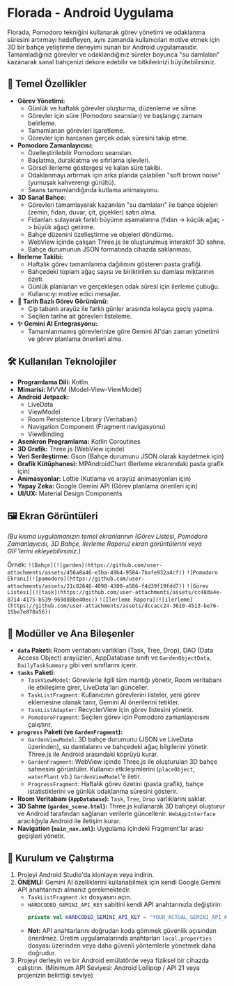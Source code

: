 # Florada - Android Uygulama

Florada, Pomodoro tekniğini kullanarak görev yönetimi ve odaklanma süresini artırmayı hedefleyen, aynı zamanda kullanıcıları motive etmek için 3D bir bahçe yetiştirme deneyimi sunan bir Android uygulamasıdır. Tamamladığınız görevler ve odaklandığınız süreler boyunca "su damlaları" kazanarak sanal bahçenizi dekore edebilir ve bitkilerinizi büyütebilirsiniz.

## 🎯 Temel Özellikler

* **Görev Yönetimi:**
    * Günlük ve haftalık görevler oluşturma, düzenleme ve silme.
    * Görevler için süre (Pomodoro seansları) ve başlangıç zamanı belirleme.
    * Tamamlanan görevleri işaretleme.
    * Görevler için harcanan gerçek odak süresini takip etme.
* **Pomodoro Zamanlayıcısı:**
    * Özelleştirilebilir Pomodoro seansları.
    * Başlatma, duraklatma ve sıfırlama işlevleri.
    * Görsel ilerleme göstergesi ve kalan süre takibi.
    * Odaklanmayı artırmak için arka planda çalabilen "soft brown noise" (yumuşak kahverengi gürültü).
    * Seans tamamlandığında kutlama animasyonu.
* **3D Sanal Bahçe:**
    * Görevleri tamamlayarak kazanılan "su damlaları" ile bahçe objeleri (zemin, fidan, duvar, çit, çiçekler) satın alma.
    * Fidanları sulayarak farklı büyüme aşamalarına (fidan -> küçük ağaç -> büyük ağaç) getirme.
    * Bahçe düzenini özelleştirme ve objeleri döndürme.
    * WebView içinde çalışan Three.js ile oluşturulmuş interaktif 3D sahne.
    * Bahçe durumunun JSON formatında cihazda saklanması.
* **İlerleme Takibi:**
    * Haftalık görev tamamlanma dağılımını gösteren pasta grafiği.
    * Bahçedeki toplam ağaç sayısı ve biriktirilen su damlası miktarının özeti.
    * Günlük planlanan ve gerçekleşen odak süresi için ilerleme çubuğu.
    * Kullanıcıyı motive edici mesajlar.
* **📅 Tarih Bazlı Görev Görünümü:**
    * Çip tabanlı arayüz ile farklı günler arasında kolayca geçiş yapma.
    * Seçilen tarihe ait görevleri listeleme.
* **✨ Gemini AI Entegrasyonu:**
    * Tamamlanmamış görevlerinize göre Gemini AI'dan zaman yönetimi ve görev planlama önerileri alma.

## 🛠️ Kullanılan Teknolojiler

* **Programlama Dili:** Kotlin
* **Mimarisi:** MVVM (Model-View-ViewModel)
* **Android Jetpack:**
    * LiveData
    * ViewModel
    * Room Persistence Library (Veritabanı)
    * Navigation Component (Fragment navigasyonu)
    * ViewBinding
* **Asenkron Programlama:** Kotlin Coroutines
* **3D Grafik:** Three.js (WebView içinde)
* **Veri Serileştirme:** Gson (Bahçe durumunu JSON olarak kaydetmek için)
* **Grafik Kütüphanesi:** MPAndroidChart (İlerleme ekranındaki pasta grafik için)
* **Animasyonlar:** Lottie (Kutlama ve arayüz animasyonları için)
* **Yapay Zeka:** Google Gemini API (Görev planlama önerileri için)
* **UI/UX:** Material Design Components

## 🖼️ Ekran Görüntüleri

*(Bu kısma uygulamanızın temel ekranlarının (Görev Listesi, Pomodoro Zamanlayıcısı, 3D Bahçe, İlerleme Raporu) ekran görüntülerini veya GIF'lerini ekleyebilirsiniz.)*

Örnek:
`![Bahçe](![garden](https://github.com/user-attachments/assets/456a8a46-e3ba-49b4-9584-7bafe932a4cf))`
`![Pomodoro Ekranı](![pamodoro](https://github.com/user-attachments/assets/21c82646-4098-4300-a586-f4d39f19fdd7))`
`![Görev Listesi](![task](https://github.com/user-attachments/assets/cc48da4e-8714-4175-b539-969d88be40ec))`
`![İlerleme Raporu](![ilerleme](https://github.com/user-attachments/assets/dccacc24-3610-4513-be76-15be7e870a56))`

## 🧩 Modüller ve Ana Bileşenler

* **`data` Paketi:** Room veritabanı varlıkları (Task, Tree, Drop), DAO (Data Access Object) arayüzleri, AppDatabase sınıfı ve `GardenObjectData`, `DailyTaskSummary` gibi veri sınıflarını içerir.
* **`tasks` Paketi:**
    * `TaskViewModel`: Görevlerle ilgili tüm mantığı yönetir, Room veritabanı ile etkileşime girer, LiveData'ları günceller.
    * `TaskListFragment`: Kullanıcının görevlerini listeler, yeni görev eklemesine olanak tanır, Gemini AI önerilerini tetikler.
    * `TaskListAdapter`: RecyclerView için görev listesini yönetir.
    * `PomodoroFragment`: Seçilen görev için Pomodoro zamanlayıcısını çalıştırır.
* **`progress` Paketi (ve `GardenFragment`):**
    * `GardenViewModel`: 3D bahçe durumunu (JSON ve LiveData üzerinden), su damlalarını ve bahçedeki ağaç bilgilerini yönetir. Three.js ile Android arasındaki köprüyü kurar.
    * `GardenFragment`: WebView içinde Three.js ile oluşturulan 3D bahçe sahnesini görüntüler. Kullanıcı etkileşimlerini (`placeObject`, `waterPlant` vb.) `GardenViewModel`'e iletir.
    * `ProgressFragment`: Haftalık görev özetini (pasta grafik), bahçe istatistiklerini ve günlük odaklanma süresini gösterir.
* **Room Veritabanı (`AppDatabase`):** `Task`, `Tree`, `Drop` varlıklarını saklar.
* **3D Sahne (`garden_scene.html`):** Three.js kullanarak 3D bahçeyi oluşturur ve Android tarafından sağlanan verilerle güncellenir. `WebAppInterface` aracılığıyla Android ile iletişim kurar.
* **Navigation (`main_nav.xml`):** Uygulama içindeki Fragment'lar arası geçişleri yönetir.

## 🚀 Kurulum ve Çalıştırma

1.  Projeyi Android Studio'da klonlayın veya indirin.
2.  **ÖNEMLİ:** Gemini AI özelliklerini kullanabilmek için kendi Google Gemini API anahtarınızı almanız gerekmektedir.
    * `TaskListFragment.kt` dosyasını açın.
    * `HARDCODED_GEMINI_API_KEY` sabitini kendi API anahtarınızla değiştirin:
        ```kotlin
        private val HARDCODED_GEMINI_API_KEY = "YOUR_ACTUAL_GEMINI_API_KEY"
        ```
    * **Not:** API anahtarlarını doğrudan koda gömmek güvenlik açısından önerilmez. Üretim uygulamalarında anahtarları `local.properties` dosyası üzerinden veya daha güvenli yöntemlerle yönetmek daha doğrudur.
3.  Projeyi derleyin ve bir Android emülatörde veya fiziksel bir cihazda çalıştırın. (Minimum API Seviyesi: Android Lollipop / API 21 veya projenizin belirttiği seviye)
